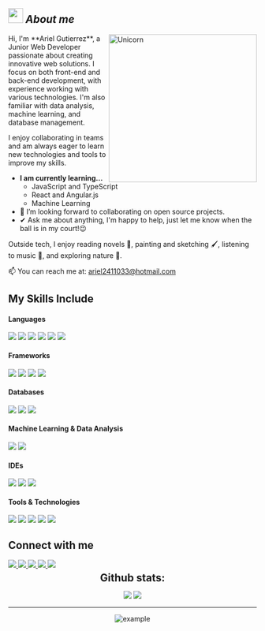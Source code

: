 ## <img src="https://media.giphy.com/media/ObNTw8Uzwy6KQ/giphy.gif" width="30px">&nbsp;***About me***
<img align="right" width=300px alt="Unicorn" src="https://c.tenor.com/GN73MKBawZYAAAAi/busy-cute.gif" />
Hi, I'm **Ariel Gutierrez**, a Junior Web Developer passionate about creating innovative web solutions. I focus on both front-end and back-end development, with experience working with various technologies. I'm also familiar with data analysis, machine learning, and database management.

I enjoy collaborating in teams and am always eager to learn new technologies and tools to improve my skills. 

* **I am currently learning...**
  - JavaScript and TypeScript
  - React and Angular.js
  - Machine Learning
* 👯 I’m looking forward to collaborating on open source projects.
* ✔ Ask me about anything, I'm happy to help, just let me know when the ball is in my court!😉

Outside tech, I enjoy reading novels 📖, painting and sketching 🖌️, listening to music 🎵, and exploring nature 🌴.

📫 You can reach me at: [ariel2411033@hotmail.com](mailto:ariel2411033@hotmail.com)

## My Skills Include

<h4> Languages </h4>
<span> 
  <img src="https://img.shields.io/badge/HTML5-E34F26?style=for-the-badge&logo=html5&logoColor=white">
  <img src="https://img.shields.io/badge/CSS3-1572B6?style=for-the-badge&logo=css3&logoColor=white">
  <img src="https://img.shields.io/badge/JavaScript-F7DF1E?style=for-the-badge&logo=javascript&logoColor=black">
  <img src="https://img.shields.io/badge/Java-ED8B00?style=for-the-badge&logo=java&logoColor=white">
  <img src="https://img.shields.io/badge/PHP-777BB4?style=for-the-badge&logo=php&logoColor=white">
  <img src="https://img.shields.io/badge/Node.js-339933?style=for-the-badge&logo=node.js&logoColor=white">
</span>

<h4> Frameworks </h4>
<span>
  <img src="https://img.shields.io/badge/Bootstrap-563D7C?style=for-the-badge&logo=bootstrap&logoColor=white">
  <img src="https://img.shields.io/badge/Laravel-FF2D20?style=for-the-badge&logo=laravel&logoColor=white">
  <img src="https://img.shields.io/badge/Vue.js-4FC08D?style=for-the-badge&logo=vue.js&logoColor=white">
  <img src="https://img.shields.io/badge/Angular-DD1B16?style=for-the-badge&logo=angular&logoColor=white">
</span>

<h4> Databases </h4>
<span>
  <img src="https://img.shields.io/badge/MySQL-00000F?style=for-the-badge&logo=mysql&logoColor=white">
  <img src="https://img.shields.io/badge/SQL-004B87?style=for-the-badge&logo=microsoft-sql-server&logoColor=white">
  <img src="https://img.shields.io/badge/MongoDB-47A248?style=for-the-badge&logo=mongodb&logoColor=white">
</span>

<h4> Machine Learning & Data Analysis </h4>
<span>
  <img src="https://img.shields.io/badge/Python-3776AB?style=for-the-badge&logo=python&logoColor=white">
  <img src="https://img.shields.io/badge/Pandas-150458?style=for-the-badge&logo=pandas&logoColor=white">
</span>

<h4> IDEs </h4>
<span>
  <img src="https://img.shields.io/badge/Android_Studio-3DDC84?style=for-the-badge&logo=android-studio&logoColor=white">
  <img src="https://img.shields.io/badge/Visual_Studio_Code-0078D4?style=for-the-badge&logo=visual%20studio%20code&logoColor=white">
  <img src="https://img.shields.io/badge/NetBeans-0086D1?style=for-the-badge&logo=netbeans&logoColor=white">
</span>

<h4> Tools & Technologies </h4>
<span>
  <img src="https://img.shields.io/badge/Postman-FF6C37?style=for-the-badge&logo=postman&logoColor=white">
  <img src="https://img.shields.io/badge/PowerBI-F2C811?style=for-the-badge&logo=powerbi&logoColor=white">
  <img src="https://img.shields.io/badge/ChatGPT-4B4B4B?style=for-the-badge&logo=openai&logoColor=white">
  <img src="https://img.shields.io/badge/Microsoft_365-0078D4?style=for-the-badge&logo=microsoft-office&logoColor=white">
  <img src="https://img.shields.io/badge/Orange-FFA500?style=for-the-badge&logo=orange&logoColor=white">
</span>

## Connect with me
<div>
  <a href="https://github.com/ArielMauricio" target="_blank">
    <img src="https://img.shields.io/badge/GitHub-181717?style=for-the-badge&logo=github&logoColor=white">
  </a>
  <a href="https://www.instagram.com/arielguti" target="_blank">
    <img src="https://img.shields.io/badge/Instagram-E4405F?style=for-the-badge&logo=instagram&logoColor=white">
  </a>
  <a href="https://wa.me/1234567890" target="_blank">
    <img src="https://img.shields.io/badge/WhatsApp-25D366?style=for-the-badge&logo=whatsapp&logoColor=white">
  </a>
  <a href="https://www.facebook.com/arielguti" target="_blank">
    <img src="https://img.shields.io/badge/Facebook-1877F2?style=for-the-badge&logo=facebook&logoColor=white">
  </a>
  <a href="https://arielguti.com" target="_blank">
    <img src="https://img.shields.io/badge/Website-000000?style=for-the-badge&logo=google-chrome&logoColor=white">
  </a>
</div>

<div align="center">
<h2 align="center" style="margin: 5px 10px;">Github stats:</h2> 

[![](https://github-readme-stats.vercel.app/api?username=ArielMauricio&show_icons=true&theme=tokyonight&hide_border=true&locale=en)](https://github.com/ArielMauricio)
[![](https://github-readme-streak-stats.herokuapp.com/?user=ArielMauricio&theme=tokyonight)](https://github.com/ArielMauricio)
</div>

----

<p align="center">
  <img  src="https://raw.githubusercontent.com/ArielMauricio/ArielMauricio/main/resources/img/github-contribution-grid-snake.svg"
    alt="example" />
</p>
